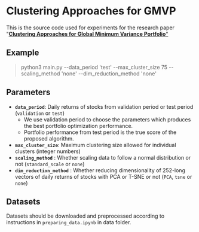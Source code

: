 # Clustering Approaches for GMVP

This is the source code used for experiments for the research paper "<a href = "https://arxiv.org/abs/2001.02966">__Clustering Approaches for Global Minimum Variance Portfolio__"</a>

## Example

> python3 main.py --data_period 'test' --max_cluster_size 75 --scaling_method 'none' --dim_reduction_method 'none'


## Parameters

- __`data_period`__: Daily returns of stocks from validation period or test period (`validation` or `test`)
  - We use validation period to choose the parameters which produces the best portfolio optimization performance.
  - Portfolio performance from test period is the true score of the proposed algorithm.
- __`max_cluster_size`__: Maximum clustering size allowed for individual clusters (integer numbers)
- __`scaling_method`__ : Whether scaling data to follow a normal distribution or not (`standard_scale` or `none`)
- __`dim_reduction_method`__ : Whether reducing dimensionality of 252-long vectors of daily returns of stocks with PCA or T-SNE or not (`PCA`, `tsne` or `none`)

## Datasets
Datasets should be downloaded and preprocessed according to instructions in `preparing_data.ipynb` in data folder.
